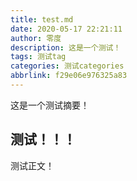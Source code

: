 ```yaml
---
title: test.md
date: 2020-05-17 22:21:11
author: 零度
description: 这是一个测试！
tags: 测试tag
categories: 测试categories
abbrlink: f29e06e976325a83
---
```


这是一个测试摘要！

<!-- more -->
## 测试！！！
测试正文！

